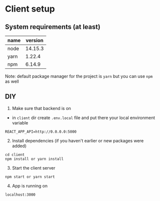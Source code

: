 # Client setup

## System requirements (at least)

| name | version |
| ---- | ------- |
| node | 14.15.3 |
| yarn | 1.22.4  |
| npm  | 6.14.9  |

Note: default package manager for the project is `yarn` but you can use `npm` as well

## DIY

1. Make sure that backend is on

- in `client` dir create `.env.local` file and put there your local environment variable

```
REACT_APP_API=http://0.0.0.0:5000
```

2. Install dependencies (if you haven't earlier or new packages were added)

```
cd client
npm install or yarn install
```

3. Start the client server

```
npm start or yarn start
```

4. App is running on

```
localhost:3000
```
